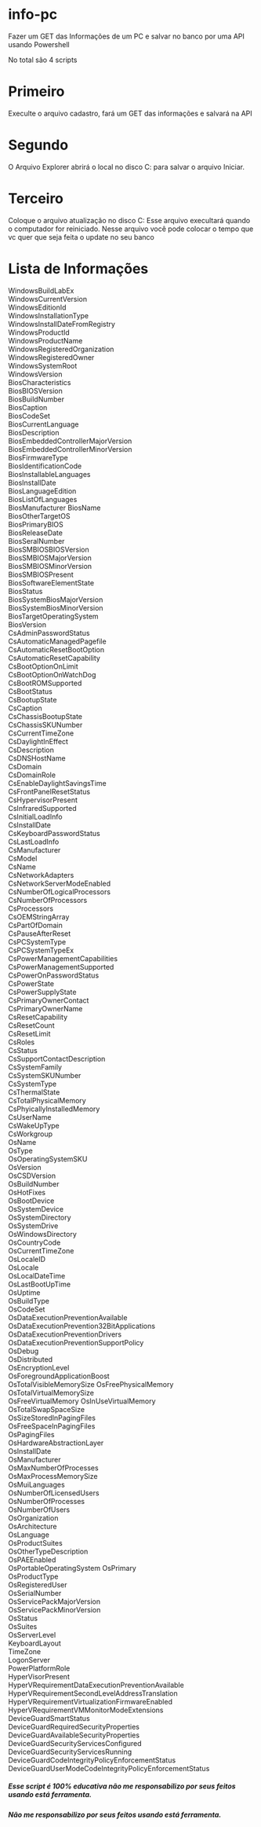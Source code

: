 # info-pc
Fazer um GET das Informações de um PC e salvar no banco por uma API usando Powershell

No total são 4 scripts 

# Primeiro
Execulte o arquivo cadastro,  fará um GET das informações e salvará na API

# Segundo 
O Arquivo Explorer abrirá o local no disco C: para salvar o arquivo Iniciar. 

# Terceiro 
Coloque o arquivo atualização no disco C: Esse arquivo execultará quando o computador for reiniciado. 
Nesse arquivo você pode colocar o tempo que vc quer que seja feita o update no seu banco 

# Lista de Informações
WindowsBuildLabEx                                       
WindowsCurrentVersion                                
WindowsEditionId                                       
WindowsInstallationType                                
WindowsInstallDateFromRegistry                        
WindowsProductId                                        
WindowsProductName                                
WindowsRegisteredOrganization                        
WindowsRegisteredOwner                                 
WindowsSystemRoot                                      
WindowsVersion                                         
BiosCharacteristics                                     
BiosBIOSVersion                                                                              
BiosBuildNumber                                         
BiosCaption                                      
BiosCodeSet                                           
BiosCurrentLanguage                            
BiosDescription                                      
BiosEmbeddedControllerMajorVersion                   
BiosEmbeddedControllerMinorVersion                    
BiosFirmwareType                                        
BiosIdentificationCode                                  
BiosInstallableLanguages                                
BiosInstallDate                                         
BiosLanguageEdition                                     
BiosListOfLanguages                                     
BiosManufacturer
BiosName                                                
BiosOtherTargetOS                                       
BiosPrimaryBIOS                                        
BiosReleaseDate                                         
BiosSeralNumber                                       
BiosSMBIOSBIOSVersion                                   
BiosSMBIOSMajorVersion                                  
BiosSMBIOSMinorVersion                                
BiosSMBIOSPresent                                       
BiosSoftwareElementState                              
BiosStatus                                            
BiosSystemBiosMajorVersion                         
BiosSystemBiosMinorVersion                            
BiosTargetOperatingSystem                           
BiosVersion                                          
CsAdminPasswordStatus                                  
CsAutomaticManagedPagefile                              
CsAutomaticResetBootOption                             
CsAutomaticResetCapability                             
CsBootOptionOnLimit                                     
CsBootOptionOnWatchDog                                  
CsBootROMSupported                                      
CsBootStatus                                           
CsBootupState                                          
CsCaption                                              
CsChassisBootupState                                    
CsChassisSKUNumber                                      
CsCurrentTimeZone                                       
CsDaylightInEffect                                      
CsDescription                                           
CsDNSHostName                                           
CsDomain                                               
CsDomainRole                                            
CsEnableDaylightSavingsTime                             
CsFrontPanelResetStatus                                 
CsHypervisorPresent                                    
CsInfraredSupported                                     
CsInitialLoadInfo                                       
CsInstallDate                                           
CsKeyboardPasswordStatus                                
CsLastLoadInfo                                          
CsManufacturer                                          
CsModel                                                 
CsName                                                 
CsNetworkAdapters                                     
CsNetworkServerModeEnabled                              
CsNumberOfLogicalProcessors                             
CsNumberOfProcessors                                    
CsProcessors                                           
CsOEMStringArray                                       
CsPartOfDomain                                          
CsPauseAfterReset                                       
CsPCSystemType                                          
CsPCSystemTypeEx                                        
CsPowerManagementCapabilities                           
CsPowerManagementSupported                              
CsPowerOnPasswordStatus                                
CsPowerState                                           
CsPowerSupplyState                                      
CsPrimaryOwnerContact                                   
CsPrimaryOwnerName                                    
CsResetCapability                                       
CsResetCount                                           
CsResetLimit                                            
CsRoles                                                 
CsStatus                                                
CsSupportContactDescription                             
CsSystemFamily                                         
CsSystemSKUNumber                                      
CsSystemType                                          
CsThermalState                                         
CsTotalPhysicalMemory                                 
CsPhyicallyInstalledMemory                              
CsUserName                                           
CsWakeUpType                                            
CsWorkgroup                                          
OsName                                                
OsType                                                 
OsOperatingSystemSKU                                 
OsVersion                                               
OsCSDVersion                                            
OsBuildNumber                                          
OsHotFixes                                              
OsBootDevice                                            
OsSystemDevice                                       
OsSystemDirectory                                     
OsSystemDrive                                         
OsWindowsDirectory                                   
OsCountryCode                                         
OsCurrentTimeZone                                     
OsLocaleID                                            
OsLocale                                             
OsLocalDateTime                                      
OsLastBootUpTime                                      
OsUptime                                              
OsBuildType                                           
OsCodeSet                                              
OsDataExecutionPreventionAvailable                    
OsDataExecutionPrevention32BitApplications           
OsDataExecutionPreventionDrivers                      
OsDataExecutionPreventionSupportPolicy               
OsDebug                                              
OsDistributed                                          
OsEncryptionLevel                                      
OsForegroundApplicationBoost                       
OsTotalVisibleMemorySize
OsFreePhysicalMemory                                    
OsTotalVirtualMemorySize                              
OsFreeVirtualMemory
OsInUseVirtualMemory                                  
OsTotalSwapSpaceSize                                    
OsSizeStoredInPagingFiles                               
OsFreeSpaceInPagingFiles                               
OsPagingFiles                                         
OsHardwareAbstractionLayer                              
OsInstallDate                                       
OsManufacturer                                        
OsMaxNumberOfProcesses                                
OsMaxProcessMemorySize                                  
OsMuiLanguages                                          
OsNumberOfLicensedUsers                                 
OsNumberOfProcesses                                     
OsNumberOfUsers                                        
OsOrganization                                          
OsArchitecture                                          
OsLanguage                                            
OsProductSuites                                        
OsOtherTypeDescription                                  
OsPAEEnabled                                           
OsPortableOperatingSystem
OsPrimary                                              
OsProductType                                          
OsRegisteredUser                                      
OsSerialNumber                                        
OsServicePackMajorVersion                            
OsServicePackMinorVersion                              
OsStatus                                               
OsSuites                                               
OsServerLevel                                        
KeyboardLayout                                        
TimeZone                                              
LogonServer                                          
PowerPlatformRole                                       
HyperVisorPresent                                       
HyperVRequirementDataExecutionPreventionAvailable       
HyperVRequirementSecondLevelAddressTranslation          
HyperVRequirementVirtualizationFirmwareEnabled          
HyperVRequirementVMMonitorModeExtensions                
DeviceGuardSmartStatus                                  
DeviceGuardRequiredSecurityProperties                   
DeviceGuardAvailableSecurityProperties                  
DeviceGuardSecurityServicesConfigured                   
DeviceGuardSecurityServicesRunning                      
DeviceGuardCodeIntegrityPolicyEnforcementStatus         
DeviceGuardUserModeCodeIntegrityPolicyEnforcementStatus 

<h5>Esse script é 100% educativa não me responsabilizo por seus feitos usando está ferramenta.</h5>
<h5> Não me responsabilizo por seus feitos usando está ferramenta.</h5>
